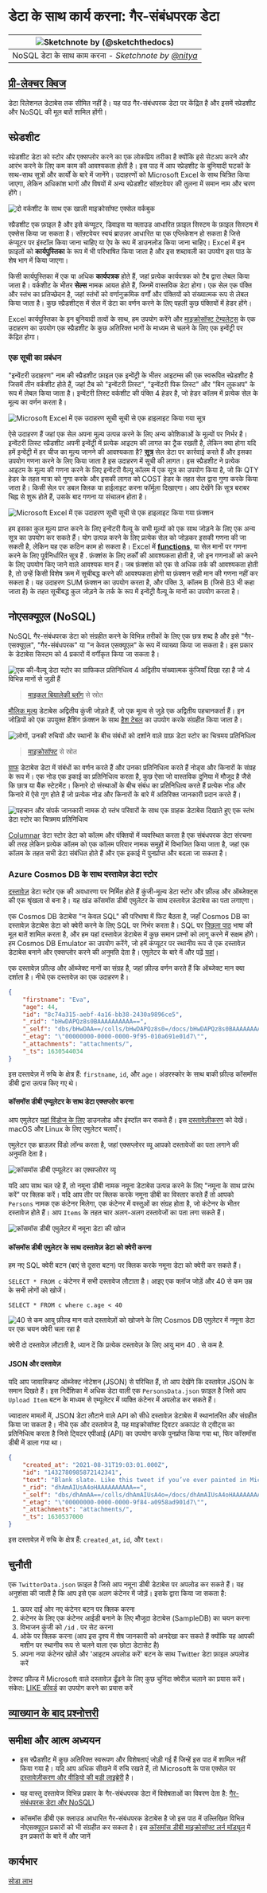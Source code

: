 # डेटा के साथ कार्य करना: गैर-संबंधपरक डेटा

|![ Sketchnote by [(@sketchthedocs)](https://sketchthedocs.dev) ](../../../sketchnotes/06-NoSQL.png)|
|:---:|
|NoSQL डेटा के साथ काम करना - _Sketchnote by [@nitya](https://twitter.com/nitya)_ |

## [प्री-लेक्चर क्विज](https://red-bay-0a991ec0f.1.azurestaticapps.net/quiz/10)

डेटा रिलेशनल डेटाबेस तक सीमित नहीं है। यह पाठ गैर-संबंधपरक डेटा पर केंद्रित है और इसमें स्प्रेडशीट और NoSQL की मूल बातें शामिल होंगी।

## स्प्रेडशीट

स्प्रेडशीट डेटा को स्टोर और एक्सप्लोर करने का एक लोकप्रिय तरीका है क्योंकि इसे सेटअप करने और आरंभ करने के लिए कम काम की आवश्यकता होती है। इस पाठ में आप स्प्रेडशीट के बुनियादी घटकों के साथ-साथ सूत्रों और कार्यों के बारे में जानेंगे। उदाहरणों को Microsoft Excel के साथ चित्रित किया जाएगा, लेकिन अधिकांश भागों और विषयों में अन्य स्प्रेडशीट सॉफ़्टवेयर की तुलना में समान नाम और चरण होंगे।

![दो वर्कशीट के साथ एक खाली माइक्रोसॉफ्ट एक्सेल वर्कबुक](../images/parts-of-spreadsheet.png)

स्प्रैडशीट एक फ़ाइल है और इसे कंप्यूटर, डिवाइस या क्लाउड आधारित फ़ाइल सिस्टम के फ़ाइल सिस्टम में एक्सेस किया जा सकता है। सॉफ़्टवेयर स्वयं ब्राउज़र आधारित या एक एप्लिकेशन हो सकता है जिसे कंप्यूटर पर इंस्टॉल किया जाना चाहिए या ऐप के रूप में डाउनलोड किया जाना चाहिए। Excel में इन फ़ाइलों को **कार्यपुस्तिका** के रूप में भी परिभाषित किया जाता है और इस शब्दावली का उपयोग इस पाठ के शेष भाग में किया जाएगा।

किसी कार्यपुस्तिका में एक या अधिक **कार्यपत्रक** होते हैं, जहां प्रत्येक कार्यपत्रक को टैब द्वारा लेबल किया जाता है। वर्कशीट के भीतर **सेल्स** नामक आयत होते हैं, जिनमें वास्तविक डेटा होगा। एक सेल एक पंक्ति और स्तंभ का प्रतिच्छेदन है, जहां स्तंभों को वर्णानुक्रमिक वर्णों और पंक्तियों को संख्यात्मक रूप से लेबल किया जाता है। कुछ स्प्रैडशीट्स में सेल में डेटा का वर्णन करने के लिए पहली कुछ पंक्तियों में हेडर होंगे।

Excel कार्यपुस्तिका के इन बुनियादी तत्वों के साथ, हम उपयोग करेंगे और [माइक्रोसॉफ्ट टेम्पलेट्स](https://templates.office.com/) के एक उदाहरण का उपयोग एक स्प्रैडशीट के कुछ अतिरिक्त भागों के माध्यम से चलने के लिए एक इन्वेंट्री पर केंद्रित होगा।

### एक सूची का प्रबंधन

"इन्वेंटरी उदाहरण" नाम की स्प्रैडशीट फ़ाइल एक इन्वेंट्री के भीतर आइटम्स की एक स्वरूपित स्प्रेडशीट है जिसमें तीन वर्कशीट होते हैं, जहां टैब को "इन्वेंटरी लिस्ट", "इन्वेंटरी पिक लिस्ट" और "बिन लुकअप" के रूप में लेबल किया जाता है। इन्वेंटरी लिस्ट वर्कशीट की पंक्ति 4 हेडर है, जो हेडर कॉलम में प्रत्येक सेल के मूल्य का वर्णन करता है।

![Microsoft Excel में एक उदाहरण सूची सूची से एक हाइलाइट किया गया सूत्र](../images/formula-excel.png)

ऐसे उदाहरण हैं जहां एक सेल अपना मूल्य उत्पन्न करने के लिए अन्य कोशिकाओं के मूल्यों पर निर्भर है। इन्वेंटरी लिस्ट स्प्रैडशीट अपनी इन्वेंट्री में प्रत्येक आइटम की लागत का ट्रैक रखती है, लेकिन क्या होगा यदि हमें इन्वेंट्री में हर चीज का मूल्य जानने की आवश्यकता है? [**सूत्र**](https://support.microsoft.com/en-us/office/overview-of-formulas-34519a4e-1e8d-4f4b-84d4-d642c4f63263) सेल डेटा पर कार्रवाई करते हैं और इसका उपयोग गणना करने के लिए किया जाता है इस उदाहरण में सूची की लागत। इस स्प्रैडशीट ने प्रत्येक आइटम के मूल्य की गणना करने के लिए इन्वेंटरी वैल्यू कॉलम में एक सूत्र का उपयोग किया है, जो कि QTY हेडर के तहत मात्रा को गुणा करके और इसकी लागत को COST हेडर के तहत सेल द्वारा गुणा करके किया जाता है। किसी सेल पर डबल क्लिक या हाईलाइट करना फॉर्मूला दिखाएगा। आप देखेंगे कि सूत्र बराबर चिह्न से शुरू होते हैं, उसके बाद गणना या संचालन होता है।

![Microsoft Excel में एक उदाहरण सूची सूची से एक हाइलाइट किया गया फ़ंक्शन](../images/function-excel.png)

हम इसका कुल मूल्य प्राप्त करने के लिए इन्वेंटरी वैल्यू के सभी मूल्यों को एक साथ जोड़ने के लिए एक अन्य सूत्र का उपयोग कर सकते हैं। योग उत्पन्न करने के लिए प्रत्येक सेल को जोड़कर इसकी गणना की जा सकती है, लेकिन यह एक कठिन काम हो सकता है। Excel में [**functions**](https://support.microsoft.com/en-us/office/sum-function-043e1c7d-7726-4e80-8f32-07b23e057f89), या सेल मानों पर गणना करने के लिए पूर्वनिर्धारित सूत्र हैं . फ़ंक्शंस के लिए तर्कों की आवश्यकता होती है, जो इन गणनाओं को करने के लिए उपयोग किए जाने वाले आवश्यक मान हैं। जब फ़ंक्शंस को एक से अधिक तर्क की आवश्यकता होती है, तो उन्हें किसी विशेष क्रम में सूचीबद्ध करने की आवश्यकता होगी या फ़ंक्शन सही मान की गणना नहीं कर सकता है। यह उदाहरण SUM फ़ंक्शन का उपयोग करता है, और पंक्ति 3, कॉलम B (जिसे B3 भी कहा जाता है) के तहत सूचीबद्ध कुल जोड़ने के तर्क के रूप में इन्वेंट्री वैल्यू के मानों का उपयोग करता है।

## नोएसक्यूएल (NoSQL)

NoSQL गैर-संबंधपरक डेटा को संग्रहीत करने के विभिन्न तरीकों के लिए एक छत्र शब्द है और इसे "गैर-एसक्यूएल", "गैर-संबंधपरक" या "न केवल एसक्यूएल" के रूप में व्याख्या किया जा सकता है। इस प्रकार के डेटाबेस सिस्टम को 4 प्रकारों में वर्गीकृत किया जा सकता है।

![एक की-वैल्यू डेटा स्टोर का ग्राफिकल प्रतिनिधित्व 4 अद्वितीय संख्यात्मक कुंजियाँ दिखा रहा है जो 4 विभिन्न मानों से जुड़ी हैं](../images/kv-db.png)
> [माइकल बियालेकी ब्लॉग](https://www.michalbialecki.com/2018/03/18/azure-cosmos-db-key-value-database-cloud/) से स्रोत

[मौलिक मूल्य](https://docs.microsoft.com/en-us/azure/architecture/data-guide/big-data/non-relational-data#keyvalue-data-stores) डेटाबेस अद्वितीय कुंजी जोड़ते हैं, जो एक मूल्य से जुड़े एक अद्वितीय पहचानकर्ता हैं। इन जोड़ियों को एक उपयुक्त हैशिंग फ़ंक्शन के साथ [हैश टेबल](https://www.hackerearth.com/practice/data-structures/hash-tables/basics-of-hash-tables/tutorial/) का उपयोग करके संग्रहीत किया जाता है।

![लोगों, उनकी रुचियों और स्थानों के बीच संबंधों को दर्शाने वाले ग्राफ़ डेटा स्टोर का चित्रमय प्रतिनिधित्व](../images/graph-db.png)
> [माइक्रोसॉफ्ट](https://docs.microsoft.com/en-us/azure/cosmos-db/graph/graph-introduction#graph-database-by-example) से स्रोत

[ग्राफ](https://docs.microsoft.com/en-us/azure/architecture/data-guide/big-data/non-relational-data#graph-data-stores) डेटाबेस डेटा में संबंधों का वर्णन करते हैं और उनका प्रतिनिधित्व करते हैं नोड्स और किनारों के संग्रह के रूप में। एक नोड एक इकाई का प्रतिनिधित्व करता है, कुछ ऐसा जो वास्तविक दुनिया में मौजूद है जैसे कि छात्र या बैंक स्टेटमेंट। किनारे दो संस्थाओं के बीच संबंध का प्रतिनिधित्व करते हैं प्रत्येक नोड और किनारे में ऐसे गुण होते हैं जो प्रत्येक नोड और किनारों के बारे में अतिरिक्त जानकारी प्रदान करते हैं।

![पहचान और संपर्क जानकारी नामक दो स्तंभ परिवारों के साथ एक ग्राहक डेटाबेस दिखाते हुए एक स्तंभ डेटा स्टोर का चित्रमय प्रतिनिधित्व](../images/columnar-db.png)

[Columnar](https://docs.microsoft.com/en-us/azure/architecture/data-guide/big-data/non-relational-data#columnar-data-stores) डेटा स्टोर डेटा को कॉलम और पंक्तियों में व्यवस्थित करता है एक संबंधपरक डेटा संरचना की तरह लेकिन प्रत्येक कॉलम को एक कॉलम परिवार नामक समूहों में विभाजित किया जाता है, जहां एक कॉलम के तहत सभी डेटा संबंधित होते हैं और एक इकाई में पुनर्प्राप्त और बदला जा सकता है।

### Azure Cosmos DB के साथ दस्तावेज़ डेटा स्टोर

[दस्तावेज़](https://docs.microsoft.com/en-us/azure/architecture/data-guide/big-data/non-relational-data#document-data-stores) डेटा स्टोर एक की अवधारणा पर निर्मित होते हैं कुंजी-मूल्य डेटा स्टोर और फ़ील्ड और ऑब्जेक्ट्स की एक श्रृंखला से बना है। यह खंड कॉसमॉस डीबी एमुलेटर के साथ दस्तावेज़ डेटाबेस का पता लगाएगा।

एक Cosmos DB डेटाबेस "न केवल SQL" की परिभाषा में फिट बैठता है, जहाँ Cosmos DB का दस्तावेज़ डेटाबेस डेटा को क्वेरी करने के लिए SQL पर निर्भर करता है। SQL पर [पिछला पाठ](../../05-relational-databases/README.md) भाषा की मूल बातें शामिल करता है, और हम यहां दस्तावेज़ डेटाबेस में कुछ समान प्रश्नों को लागू करने में सक्षम होंगे। हम Cosmos DB Emulator का उपयोग करेंगे, जो हमें कंप्यूटर पर स्थानीय रूप से एक दस्तावेज़ डेटाबेस बनाने और एक्सप्लोर करने की अनुमति देता है। एमुलेटर के बारे में और पढ़ें [यहां](https://docs.microsoft.com/en-us/azure/cosmos-db/local-emulator?tabs=ssl-netstd21)।

एक दस्तावेज़ फ़ील्ड और ऑब्जेक्ट मानों का संग्रह है, जहां फ़ील्ड वर्णन करते हैं कि ऑब्जेक्ट मान क्या दर्शाता है। नीचे एक दस्तावेज़ का एक उदाहरण है।

```json
{
    "firstname": "Eva",
    "age": 44,
    "id": "8c74a315-aebf-4a16-bb38-2430a9896ce5",
    "_rid": "bHwDAPQz8s0BAAAAAAAAAA==",
    "_self": "dbs/bHwDAA==/colls/bHwDAPQz8s0=/docs/bHwDAPQz8s0BAAAAAAAAAA==/",
    "_etag": "\"00000000-0000-0000-9f95-010a691e01d7\"",
    "_attachments": "attachments/",
    "_ts": 1630544034
}
```

इस दस्तावेज़ में रुचि के क्षेत्र हैं: `firstname`, `id`, और `age`। अंडरस्कोर के साथ बाकी फ़ील्ड कॉसमॉस डीबी द्वारा उत्पन्न किए गए थे।

#### कॉसमॉस डीबी एम्यूलेटर के साथ डेटा एक्सप्लोर करना

आप एमुलेटर [यहां विंडोज के लिए](https://aka.ms/cosmosdb-emulator) डाउनलोड और इंस्टॉल कर सकते हैं। इस [दस्तावेज़ीकरण](https://docs.microsoft.com/en-us/azure/cosmos-db/local-emulator?tabs=ssl-netstd21#run-on-linux-macos) को देखें। macOS और Linux के लिए एमुलेटर चलाएँ।

एमुलेटर एक ब्राउज़र विंडो लॉन्च करता है, जहां एक्सप्लोरर व्यू आपको दस्तावेजों का पता लगाने की अनुमति देता है।

![कॉसमॉस डीबी एम्यूलेटर का एक्सप्लोरर व्यू](../images/cosmosdb-emulator-explorer.png)

यदि आप साथ चल रहे हैं, तो नमूना डीबी नामक नमूना डेटाबेस उत्पन्न करने के लिए "नमूना के साथ प्रारंभ करें" पर क्लिक करें। यदि आप तीर पर क्लिक करके नमूना डीबी का विस्तार करते हैं तो आपको `Persons` नामक एक कंटेनर मिलेगा, एक कंटेनर में वस्तुओं का संग्रह होता है, जो कंटेनर के भीतर दस्तावेज होते हैं। आप `Items` के तहत चार अलग-अलग दस्तावेजों का पता लगा सकते हैं।

![कॉसमॉस डीबी एमुलेटर में नमूना डेटा की खोज](../images/cosmosdb-emulator-persons.png)

#### कॉसमॉस डीबी एमुलेटर के साथ दस्तावेज़ डेटा को क्वेरी करना

हम नए SQL क्वेरी बटन (बाएं से दूसरा बटन) पर क्लिक करके नमूना डेटा को क्वेरी कर सकते हैं।

`SELECT * FROM c` कंटेनर में सभी दस्तावेज लौटाता है। आइए एक क्लॉज जोड़ें और 40 से कम उम्र के सभी लोगों को खोजें।

`SELECT * FROM c where c.age < 40`

 ![40 से कम आयु फ़ील्ड मान वाले दस्तावेज़ों को खोजने के लिए Cosmos DB एमुलेटर में नमूना डेटा पर एक चयन क्वेरी चला रहा है](../images/cosmosdb-emulator-persons-query.png)

क्वेरी दो दस्तावेज़ लौटाती है, ध्यान दें कि प्रत्येक दस्तावेज़ के लिए आयु मान 40 . से कम है.

#### JSON और दस्तावेज़

यदि आप जावास्क्रिप्ट ऑब्जेक्ट नोटेशन (JSON) से परिचित हैं, तो आप देखेंगे कि दस्तावेज़ JSON के समान दिखते हैं। इस निर्देशिका में अधिक डेटा वाली एक `PersonsData.json` फ़ाइल है जिसे आप `Upload Item` बटन के माध्यम से एम्यूलेटर में व्यक्ति कंटेनर में अपलोड कर सकते हैं।

ज्यादातर मामलों में, JSON डेटा लौटाने वाले API को सीधे दस्तावेज़ डेटाबेस में स्थानांतरित और संग्रहीत किया जा सकता है। नीचे एक और दस्तावेज है, यह माइक्रोसॉफ्ट ट्विटर अकाउंट से ट्वीट्स का प्रतिनिधित्व करता है जिसे ट्विटर एपीआई (API) का उपयोग करके पुनर्प्राप्त किया गया था, फिर कॉसमॉस डीबी में डाला गया था।

```json
{
    "created_at": "2021-08-31T19:03:01.000Z",
    "id": "1432780985872142341",
    "text": "Blank slate. Like this tweet if you’ve ever painted in Microsoft Paint before. https://t.co/cFeEs8eOPK",
    "_rid": "dhAmAIUsA4oHAAAAAAAAAA==",
    "_self": "dbs/dhAmAA==/colls/dhAmAIUsA4o=/docs/dhAmAIUsA4oHAAAAAAAAAA==/",
    "_etag": "\"00000000-0000-0000-9f84-a0958ad901d7\"",
    "_attachments": "attachments/",
    "_ts": 1630537000
}
```

इस दस्तावेज़ में रुचि के क्षेत्र हैं: `created_at`, `id`, और `text`।

## चुनौती


एक `TwitterData.json` फ़ाइल है जिसे आप नमूना डीबी डेटाबेस पर अपलोड कर सकते हैं। यह अनुशंसा की जाती है कि आप इसे एक अलग कंटेनर में जोड़ें। इसके द्वारा किया जा सकता है:

1. ऊपर दाईं ओर नए कंटेनर बटन पर क्लिक करना
1. कंटेनर के लिए एक कंटेनर आईडी बनाने के लिए मौजूदा डेटाबेस (SampleDB) का चयन करना
1. विभाजन कुंजी को `/id` . पर सेट करना
1. ओके पर क्लिक करना (आप इस दृश्य में शेष जानकारी को अनदेखा कर सकते हैं क्योंकि यह आपकी मशीन पर स्थानीय रूप से चलने वाला एक छोटा डेटासेट है)
1. अपना नया कंटेनर खोलें और 'आइटम अपलोड करें' बटन के साथ Twitter डेटा फ़ाइल अपलोड करें

टेक्स्ट फ़ील्ड में Microsoft वाले दस्तावेज़ ढूँढने के लिए कुछ चुनिंदा क्वेरीज़ चलाने का प्रयास करें। संकेत: [LIKE कीवर्ड](https://docs.microsoft.com/en-us/azure/cosmos-db/sql/sql-query-keywords#using-like-with-the--wildcard-character) का उपयोग करने का प्रयास करें

## [व्याख्यान के बाद प्रश्नोत्तरी](https://red-bay-0a991ec0f.1.azurestaticapps.net/quiz/11)



## समीक्षा और आत्म अध्ययन

- इस स्प्रैडशीट में कुछ अतिरिक्त स्वरूपण और विशेषताएं जोड़ी गई हैं जिन्हें इस पाठ में शामिल नहीं किया गया है। यदि आप अधिक सीखने में रुचि रखते हैं, तो Microsoft के पास एक्सेल पर [दस्तावेज़ीकरण और वीडियो की बड़ी लाइब्रेरी](https://support.microsoft.com/excel) है।

- यह वास्तु दस्तावेज विभिन्न प्रकार के गैर-संबंधपरक डेटा में विशेषताओं का विवरण देता है: [गैर-संबंधपरक डेटा और NoSQL](https://docs.microsoft.com/en-us/azure/architecture/data-guide/big-data/non-relational-data))

- कॉसमॉस डीबी एक क्लाउड आधारित गैर-संबंधपरक डेटाबेस है जो इस पाठ में उल्लिखित विभिन्न नोएसक्यूएल प्रकारों को भी संग्रहीत कर सकता है। इस [कॉसमॉस डीबी माइक्रोसॉफ्ट लर्न मॉड्यूल](https://docs.microsoft.com/en-us/learn/paths/work-with-nosql-data-in-azure-cosmos-db/) में इन प्रकारों के बारे में और जानें 

## कार्यभार

[सोडा लाभ](assignment.hi.md)
